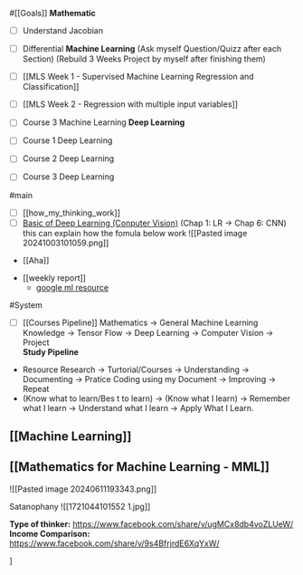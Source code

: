  
#[[Goals]]
**Mathematic**
- [ ] Understand Jacobian
- [ ] Differential
**Machine Learning**
(Ask myself Question/Quizz after each Section)
(Rebuild 3 Weeks Project by myself after finishing them)
- [ ] [[MLS Week 1 - Supervised Machine Learning Regression and Classification]]
- [ ] [[MLS Week 2 - Regression with multiple input variables]]
- [ ] Course 3 Machine Learning
**Deep Learning**
- [ ] Course 1 Deep Learning
- [ ] Course 2 Deep Learning
- [ ] Course 3 Deep Learning


#main
- [ ] [[how_my_thinking_work]]
- [ ] [Basic of Deep Learning (Conputer Vision)](https://nttuan8.com/bai-1-linear-regression-va-gradient-descent/#Python_code) (Chap 1:  LR $\rightarrow$ Chap 6: CNN)
	this can explain how the fomula below work
	![[Pasted image 20241003101059.png]]
- [[Aha]]
+ [[weekly report]]
	+ [google ml resource](https://developers.google.com/machine-learning/glossary#l1-loss)



#System
- [ ] [[Courses Pipeline]]
	Mathematics -> General Machine Learning Knowledge -> Tensor Flow -> Deep Learning -> Computer Vision -> Project  
**Study Pipeline**
+ Resource Research -> Turtorial/Courses -> Understanding -> Documenting -> Pratice Coding using my Document -> Improving -> Repeat
+ (Know what to learn/Bes t to learn) -> (Know what I learn) -> Remember what I learn -> Understand what I learn -> Apply What I Learn.  

## [[Machine Learning]]

## [[Mathematics for Machine Learning - MML]]


![[Pasted image 20240611193343.png]]

Satanophany
![[1721044101552 1.jpg]]

**Type of thinker:** https://www.facebook.com/share/v/ugMCx8db4voZLUeW/
**Income Comparison:** https://www.facebook.com/share/v/9s4BfrjrdE6XqYxW/


]

